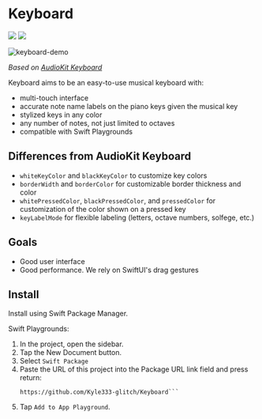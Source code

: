 # Keyboard

[![](https://img.shields.io/endpoint?url=https%3A%2F%2Fswiftpackageindex.com%2Fapi%2Fpackages%2FAudioKit%2FKeyboard%2Fbadge%3Ftype%3Dswift-versions)](https://swiftpackageindex.com/AudioKit/Keyboard)
[![](https://img.shields.io/endpoint?url=https%3A%2F%2Fswiftpackageindex.com%2Fapi%2Fpackages%2FAudioKit%2FKeyboard%2Fbadge%3Ftype%3Dplatforms)](https://swiftpackageindex.com/AudioKit/Keyboard)

![keyboard-demo](https://user-images.githubusercontent.com/13122/188524839-3864fe14-cc34-4bab-852d-6c8b565e0f05.png)

*Based on [AudioKit Keyboard](https://github.com/AudioKit/Keyboard)*

Keyboard aims to be an easy-to-use musical keyboard with:

- multi-touch interface
- accurate note name labels on the piano keys given the musical key
- stylized keys in any color
- any number of notes, not just limited to octaves
- compatible with Swift Playgrounds

## Differences from AudioKit Keyboard

- `whiteKeyColor` and `blackKeyColor` to customize key colors
- `borderWidth` and `borderColor` for customizable border thickness and color
- `whitePressedColor`, `blackPressedColor`, and `pressedColor` for customization of the color shown on a pressed key
- `keyLabelMode` for flexible labeling (letters, octave numbers, solfege, etc.)

## Goals

- Good user interface
- Good performance. We rely on SwiftUI's drag gestures
  
## Install

Install using Swift Package Manager.

Swift Playgrounds:
1. In the project, open the sidebar.
2. Tap the New Document button.
3. Select `Swift Package`
4. Paste the URL of this project into the Package URL link field and press return:
   ```text
   https://github.com/Kyle333-glitch/Keyboard```
   
5. Tap `Add to App Playground`.
